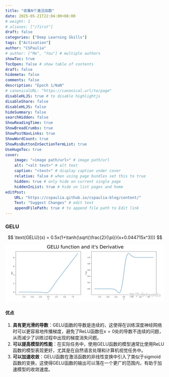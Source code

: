 ```yaml
---
title: "收集N个激活函数"
date: 2025-05-21T22:04:00+08:00
# weight: 1
# aliases: ["/first"]
draft: false
categories: ["Deep Learning Skills"]
tags: ["Activation"]
author: "CSPaulia"
# author: ["Me", "You"] # multiple authors
showToc: true
TocOpen: false # show table of contents
draft: false
hidemeta: false
comments: false
description: "Epoch 1/NaN"
# canonicalURL: "https://canonical.url/to/page"
disableHLJS: true # to disable highlightjs
disableShare: false
disableHLJS: false
hideSummary: false
searchHidden: false
ShowReadingTime: true
ShowBreadCrumbs: true
ShowPostNavLinks: true
ShowWordCount: true
ShowRssButtonInSectionTermList: true
UseHugoToc: true
cover:
    image: "<image path/url>" # image path/url
    alt: "<alt text>" # alt text
    caption: "<text>" # display caption under cover
    relative: false # when using page bundles set this to true
    hidden: true # only hide on current single page
    hiddenInList: true # hide on list pages and home
editPost:
    URL: "https://cspaulia.github.io/cspaulia-blog/content/"
    Text: "Suggest Changes" # edit text
    appendFilePath: true # to append file path to Edit link
---
```


### GELU

$$
\text{GELU}(x) = 0.5x(1+\tanh(\sqrt{\frac{2}{\pi}}(x+0.044715x^3)))
$$

![GELU_Derivative](GELU_Derivative.jpg)

#### 优点

1. **具有更光滑的导数**：GELU函数的导数是连续的，这使得在训练深度神经网络时可以更容易地传播梯度，避免了ReLU函数在$x=0$处的导数不连续的问题，从而减少了训练过程中出现的梯度消失问题。
2. **可以提高模型的性能**：在实际任务中，使用GELU函数的模型通常比使用ReLU函数的模型表现更好，尤其是在自然语言处理和计算机视觉任务中。
2. **可以加速收敛**：GELU函数在激活函数的非线性变换中引入了类似于sigmoid函数的变换，这使得GELU函数的输出可以落在一个更广的范围内，有助于加速模型的收敛速度。